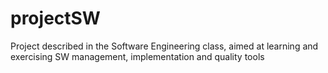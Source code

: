 # projectSW
Project described in the Software Engineering class, aimed at learning and exercising SW management, implementation and quality tools

